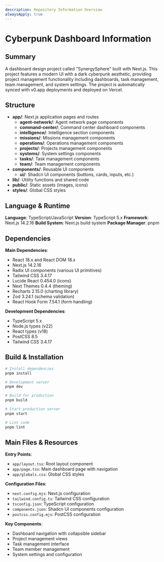 ```yaml
---
description: Repository Information Overview
alwaysApply: true
---
```


# Cyberpunk Dashboard Information

## Summary
A dashboard design project called "SynergySphere" built with Next.js. This project features a modern UI with a dark cyberpunk aesthetic, providing project management functionality including dashboards, task management, team management, and system settings. The project is automatically synced with v0.app deployments and deployed on Vercel.

## Structure
- **app/**: Next.js application pages and routes
  - **agent-network/**: Agent network page components
  - **command-center/**: Command center dashboard components
  - **intelligence/**: Intelligence section components
  - **missions/**: Missions management components
  - **operations/**: Operations management components
  - **projects/**: Projects management components
  - **systems/**: System settings components
  - **tasks/**: Task management components
  - **team/**: Team management components
- **components/**: Reusable UI components
  - **ui/**: Shadcn UI components (buttons, cards, inputs, etc.)
- **lib/**: Utility functions and shared code
- **public/**: Static assets (images, icons)
- **styles/**: Global CSS styles

## Language & Runtime
**Language**: TypeScript/JavaScript
**Version**: TypeScript 5.x
**Framework**: Next.js 14.2.16
**Build System**: Next.js build system
**Package Manager**: pnpm

## Dependencies
**Main Dependencies**:
- React 18.x and React DOM 18.x
- Next.js 14.2.16
- Radix UI components (various UI primitives)
- Tailwind CSS 3.4.17
- Lucide React 0.454.0 (icons)
- Next Themes 0.4.4 (theming)
- Recharts 2.15.0 (charting library)
- Zod 3.24.1 (schema validation)
- React Hook Form 7.54.1 (form handling)

**Development Dependencies**:
- TypeScript 5.x
- Node.js types (v22)
- React types (v18)
- PostCSS 8.5
- Tailwind CSS 3.4.17

## Build & Installation
```bash
# Install dependencies
pnpm install

# Development server
pnpm dev

# Build for production
pnpm build

# Start production server
pnpm start

# Lint code
pnpm lint
```

## Main Files & Resources
**Entry Points**:
- `app/layout.tsx`: Root layout component
- `app/page.tsx`: Main dashboard page with navigation
- `app/globals.css`: Global CSS styles

**Configuration Files**:
- `next.config.mjs`: Next.js configuration
- `tailwind.config.ts`: Tailwind CSS configuration
- `tsconfig.json`: TypeScript configuration
- `components.json`: Shadcn UI components configuration
- `postcss.config.mjs`: PostCSS configuration

**Key Components**:
- Dashboard navigation with collapsible sidebar
- Project management views
- Task management interface
- Team member management
- System settings and configuration
